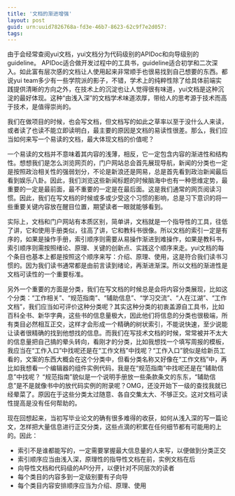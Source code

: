 ```yaml
---
title: '文档的渐进增强'
layout: post
guid: urn:uuid7826768a-fd3e-46b7-8623-62c9f7e2d057:
tags:
---
```

由于会经常查阅yui文档，yui文档分为代码级别的APIDoc和向导级别的guideline。 APIDoc适合做开发过程中的工具书，guideline适合初学和二次深入。如此富有层次感的文档让人使用起来非常顺手也很易找到自己想要的东西。都说yui team多少有一些学院派的影子，不错，学术上的纯粹性除了给具体前端实践提供清晰的方向之外，在技术上的沉淀也让人觉得很有味道，yui文档是这种沉淀的最好体现。这种“由浅入深”的文档学术味道浓厚，带给人的思考源于技术而高于技术，是值得崇尚的。

我们在做项目的时候，也会写文档，但文档写的如此之草率以至于没什么人来读，或者读了也读不能立即读明白，最主要的原因是文档的易读性很差。那么，我们应当如何来写一个易读的文档，最大体现文档的价值呢？

一个易读的文档并不意味着其内容的浅薄，相反，它一定包含内容的渐进性和结构性。想想我们是怎么浏览网页的，门户网站总会首先展现导航，新闻的分类也一定是按照政治相关性的强弱划分，不论是新浪还是网易，总是首先看到政治新闻最后看到娱乐八卦。因此，我们浏览这些新闻标题的时候脑海中也有一种思维定势，最重要的一定是最前面，最不重要的一定是在最后面。这是我们通常的网页阅读习惯。因此，我们在写文档的时候或多或少受这个习惯的影响，总是习下意识的将一些重要关键内容放在醒目位置，期望读者一眼就能够看到。

实际上，文档和门户网站有本质区别，简单讲，文档就是一个指导性的工具，往低了讲，它和使用手册类似，往高了讲，它和教科书很像。所以文档的索引一定是有序的，如果是操作手册，索引顺序则需要从易操作渐进到难操作，如果是教科书，索引顺序则需按照绪论、原理、关键的创新点、实践这个顺序来走。yui文档的每个条目也基本上都是按照这个顺序来写：介绍、原理、使用，这是符合我们读书习惯的。因为我们读书通常都是由前言读到绪论，再渐进渐深。所以文档的渐进性是文档可读性的一个重要标准。

另外一个重要的方面是分类，我们在写文档的时候总是会将内容分类展现，比如这个分类：“工作相关”、“规范指南”、“辅助信息”、“学习交流”、“人在江湖”、“工作文档”，我们应当如可评价这种分类呢？其实这种分类的初衷盖源自工具书，比如百科全书、新华字典，这些书的信息量极大，因此他们将信息的分类也很极端，所有类目必然相互正交，这样才会形成一个精确的树状索引，不能说快速，至少说能让读者很精确的找到他想找的信息。而我们在写技术文档的时候，常常被并不太大的信息量把自己搞的晕头转向，看刚才的分类，比如我想找一个填写周报的模板，我应当在“工作入口”中找呢还是在“工作文档”中找呢？“工作入口”貌似是给新员工看的，文案的东西大概会在这个分类中，但看分类名称又好像在“工作文档”中，再比如我想看一个编辑器的组件实例代码，我是在“规范指南”中找呢还是在“辅助信息”中找呢？ “规范指南”貌似是一个说明手册放一些条款条文的东东，“辅助信息”是不是就像书中的放代码实例的附录呢？OMG，还没开始下一级的查找我就已经晕菜了。原因在于这些分类太过随意、各自交集太大、不够正交。这对文档可读性提高是没有任何帮助的。

现在回想起来，当初写毕业论文的确有很多难得的收获，如何从浅入深的写一篇论文，怎样把大量信息进行正交分类，这些点滴的积累在任何细节都有可能用的上的。因此：

- 索引不是谁都能写的，一定需要掌握最大信息量的人来写，以便做到分类正交
- 索引顺序应当由浅入深，原理性的指导性文档在前，实例文档在后
- 向导性文档和代码级的API分开，以便针对不同层次的读者
- 每个类目的内容多到一定级别要有子向导
- 每个类目内容安排顺序应当为介绍、原理、使用
